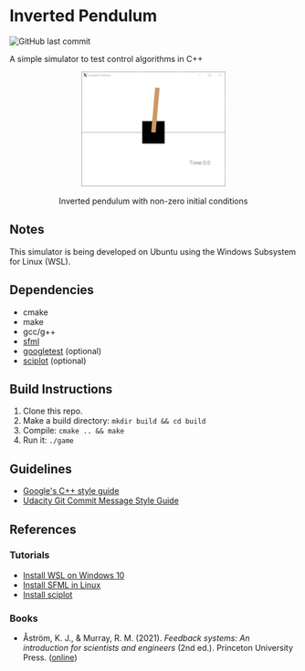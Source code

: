 # Inverted Pendulum
![GitHub last commit](https://img.shields.io/github/last-commit/jasleon/Inverted-Pendulum)

A simple simulator to test control algorithms in C++

<p align="center">
  <img src="img/carpole-free.gif" width=50% height=50%/>
</p>
<p align="center">
    Inverted pendulum with non-zero initial conditions
</p>

## Notes
This simulator is being developed on Ubuntu using the Windows Subsystem for Linux (WSL).

## Dependencies
- cmake
- make
- gcc/g++
- [sfml](https://www.sfml-dev.org/)
- [googletest](https://github.com/google/googletest) (optional)
- [sciplot](https://github.com/sciplot/sciplot) (optional)

## Build Instructions
1. Clone this repo.
2. Make a build directory: `mkdir build && cd build`
3. Compile: `cmake .. && make`
4. Run it: `./game`

## Guidelines
- [Google's C++ style guide](https://google.github.io/styleguide/cppguide.html)
- [Udacity Git Commit Message Style Guide](http://udacity.github.io/git-styleguide/)

## References
### Tutorials
- [Install WSL on Windows 10](https://www.howtogeek.com/249966/how-to-install-and-use-the-linux-bash-shell-on-windows-10/)
- [Install SFML in Linux](https://www.sfml-dev.org/tutorials/2.5/start-linux.php)
- [Install sciplot](https://sciplot.github.io/installation/)
### Books
- Åström, K. J., & Murray, R. M. (2021). *Feedback systems: An introduction for scientists and engineers* (2nd ed.). Princeton University Press. ([online](https://fbswiki.org/wiki/index.php/Feedback_Systems:_An_Introduction_for_Scientists_and_Engineers))